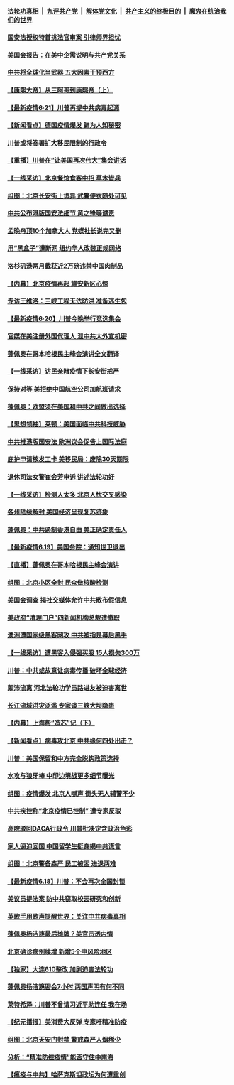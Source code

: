 

####  [法轮功真相](../../../../basic/blob/master/README.md?t=06220202) &nbsp;|&nbsp; [九评共产党](../../../../9ping.md/blob/master/README.md?t=06220202) &nbsp;|&nbsp; [解体党文化](../../../../jtdwh.md/blob/master/README.md?t=06220202)  &nbsp;|&nbsp; [共产主义的终极目的](../../../../gczydzjmd.md/blob/master/README.md?t=06220202) &nbsp;|&nbsp; [魔鬼在统治我们的世界](../../../../mgztzwmdsj.md/blob/master/README.md?t=06220202) 

#### [国安法授权特首挑法官审案 引律师界担忧](../pages/nf4514/n12202121.md?t=06220202) 

#### [美国会报告：在美中企需说明与共产党关系](../pages/nf4514/n12199133.md?t=06220202) 

#### [中共将全球化当武器 五大因素干预西方](../pages/nf4514/n12186089.md?t=06220202) 

#### [【康熙大帝】从三阿哥到康熙帝（上）](../pages/nf4514/n12130110.md?t=06220202) 

#### [【最新疫情6·21】川普再提中共病毒起源](../pages/nf4514/n12196332.md?t=06220202) 

#### [【新闻看点】德国疫情爆发 鲜为人知秘密](../pages/nf4514/n12200936.md?t=06220202) 

#### [川普或将签署扩大移民限制的行政令](../pages/nf4514/n12201017.md?t=06220202) 

#### [【重播】川普在“让美国再次伟大”集会讲话](../pages/nf4514/n12199351.md?t=06220202) 

#### [【一线采访】北京餐馆食客中招 草木皆兵](../pages/nf4514/n12200863.md?t=06220202) 

#### [组图：北京长安街上诡异 武警便衣随处可见](../pages/nf4514/n12200681.md?t=06220202) 

#### [中共公布港版国安法细节 黄之锋等谴责](../pages/nf4514/n12200535.md?t=06220202) 

#### [孟晚舟顶10个加拿大人 党媒社长说完又删](../pages/nf4514/n12200398.md?t=06220202) 

#### [用“黑盒子”遭断网   纽约华人改装正规网络](../pages/nf4514/n12199538.md?t=06220202) 

#### [洛杉矶港两月截获近2万磅违禁中国肉制品](../pages/nf4514/n12199208.md?t=06220202) 

#### [【内幕】北京疫情再起 雄安新区心惊](../pages/nf4514/n12195087.md?t=06220202) 

#### [专访王维洛：三峡工程无法防洪 准备逃生包](../pages/nf4514/n12199884.md?t=06220202) 

#### [【最新疫情6·20】川普今晚举行竞选集会](../pages/nf4514/n12199376.md?t=06220202) 

#### [官媒在美注册外国代理人 泄中共大外宣机密](../pages/nf4514/n12199534.md?t=06220202) 

#### [蓬佩奥在哥本哈根民主峰会演讲全文翻译](../pages/nf4514/n12199290.md?t=06220202) 

#### [【一线采访】访民亲睹疫情下长安街戒严](../pages/nf4514/n12199890.md?t=06220202) 

#### [保持对等 美拒绝中国航空公司加航班请求](../pages/nf4514/n12199377.md?t=06220202) 

#### [蓬佩奥：欧盟须在美国和中共之间做出选择](../pages/nf4514/n12199184.md?t=06220202) 

#### [【思想领袖】莱顿：美国面临中共科技威胁](../pages/nf4514/n12033930.md?t=06220202) 

#### [中共推港版国安法 欧洲议会促告上国际法庭](../pages/nf4514/n12199257.md?t=06220202) 

#### [庇护申请核发工卡 美移民局：废除30天期限](../pages/nf4514/n12199178.md?t=06220202) 

#### [退休司法女警崔会芳申诉 讲述法轮功好](../pages/nf4514/n12198985.md?t=06220202) 

#### [【一线采访】检测人太多 北京人忧交叉感染](../pages/nf4514/n12198738.md?t=06220202) 

#### [各州陆续解封 美国经济呈现复苏迹象](../pages/nf4514/n12198923.md?t=06220202) 

#### [蓬佩奥：中共遏制香港自由 美正确定责任人](../pages/nf4514/n12198814.md?t=06220202) 

#### [【最新疫情6.19】美国务院：通知世卫退出](../pages/nf4514/n12196803.md?t=06220202) 

#### [【直播】蓬佩奥在哥本哈根民主峰会演讲](../pages/nf4514/n12198355.md?t=06220202) 

#### [组图：北京小区全封 民众做核酸检测](../pages/nf4514/n12198180.md?t=06220202) 

#### [美国会调查 揭社交媒体允许中共散布假信息](../pages/nf4514/n12198310.md?t=06220202) 

#### [美政府“清理门户”四新闻机构总裁遭撤职](../pages/nf4514/n12198300.md?t=06220202) 

#### [澳洲遭国家级黑客网攻 中共被指是幕后黑手](../pages/nf4514/n12197232.md?t=06220202) 

#### [【一线采访】遭黑客入侵强买股 15人损失300万](../pages/nf4514/n12193945.md?t=06220202) 

#### [川普：中共或故意让病毒传播 破坏全球经济](../pages/nf4514/n12196283.md?t=06220202) 

#### [颠沛流离 河北法轮功学员路进友被迫害离世](../pages/nf4514/n12195250.md?t=06220202) 

#### [长江流域洪灾泛滥 专家谈三峡大坝隐患](../pages/nf4514/n12196081.md?t=06220202) 

#### [【内幕】上海帮“造芯”记（下）](../pages/nf4514/n12159014.md?t=06220202) 

#### [【新闻看点】病毒攻北京 中共缘何四处出击？](../pages/nf4514/n12196497.md?t=06220202) 

#### [川普：美国保留和中方完全脱钩政策选择](../pages/nf4514/n12196511.md?t=06220202) 

#### [水攻与狼牙棒 中印边境战更多细节曝光](../pages/nf4514/n12196307.md?t=06220202) 

#### [组图：疫情爆发 北京人噤声 街头无人辅警不少](../pages/nf4514/n12195600.md?t=06220202) 

#### [中共疾控称“北京疫情已控制” 遭专家反驳](../pages/nf4514/n12196120.md?t=06220202) 

#### [高院驳回DACA行政令 川普批决定含政治色彩](../pages/nf4514/n12195892.md?t=06220202) 

#### [家人逼迫回国 中国留学生挺身揭中共谎言](../pages/nf4514/n12195569.md?t=06220202) 

#### [组图：北京警备森严 民工被困 进退两难](../pages/nf4514/n12195180.md?t=06220202) 

#### [【最新疫情6.18】川普：不会再次全国封锁](../pages/nf4514/n12193644.md?t=06220202) 

#### [美议员提法案 防中共窃取校园研究和创新](../pages/nf4514/n12195563.md?t=06220202) 

#### [英歌手用歌声提醒世界：关注中共病毒真相](../pages/nf4514/n12194192.md?t=06220202) 

#### [蓬佩奥杨洁篪最后摊牌？美官员透内情](../pages/nf4514/n12195078.md?t=06220202) 

#### [北京确诊病例续增 新增5个中风险地区](../pages/nf4514/n12194096.md?t=06220202) 

#### [【独家】大连610整改 加剧迫害法轮功](../pages/nf4514/n12156726.md?t=06220202) 

#### [蓬佩奥杨洁篪密会7小时 两国声明有何不同](../pages/nf4514/n12194738.md?t=06220202) 

#### [莱特希泽：川普不曾请习近平助连任 我在场](../pages/nf4514/n12193791.md?t=06220202) 

#### [【纪元播报】美消费大反弹 专家吁精准防疫](../pages/nf4514/n12193751.md?t=06220202) 

#### [组图：北京天安门封禁 警戒森严人烟稀少](../pages/nf4514/n12193256.md?t=06220202) 

#### [分析：“精准防控疫情”能否守住中南海](../pages/nf4514/n12194031.md?t=06220202) 

#### [【瘟疫与中共】哈萨克斯坦政坛为何遭重创](../pages/nf4514/n12193359.md?t=06220202) 

